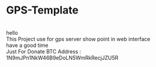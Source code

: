 # GPS-Template
<br>
hello 
<br>
This Project use for gps server show point in web interface 
<br>
have a good time
<br>
Just For Donate BTC Address : 1N9mJPn1NkW46B9eDoLN5WmRkRecjJZU5R
